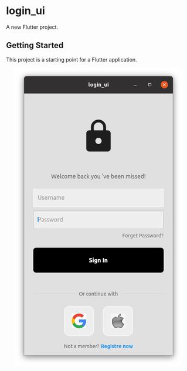 # login_ui

A new Flutter project.

## Getting Started

This project is a starting point for a Flutter application.

<center>
<img src="LOGIN.png" alt="webresponsive">
</center>